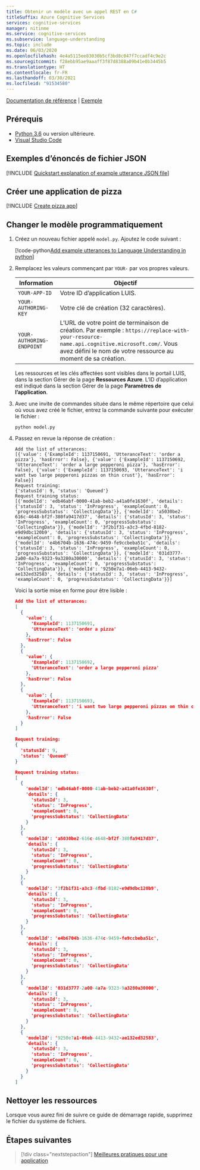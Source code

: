 ```yaml
---
title: Obtenir un modèle avec un appel REST en C#
titleSuffix: Azure Cognitive Services
services: cognitive-services
manager: nitinme
ms.service: cognitive-services
ms.subservice: language-understanding
ms.topic: include
ms.date: 06/03/2020
ms.openlocfilehash: 4e4a5115ee83030b5cf3bd8c047f7ccadf4c9e2c
ms.sourcegitcommit: f28ebb95ae9aaaff3f87d8388a09b41e0b3445b5
ms.translationtype: HT
ms.contentlocale: fr-FR
ms.lasthandoff: 03/30/2021
ms.locfileid: "91534580"
---
```

[Documentation de référence](https://westeurope.dev.cognitive.microsoft.com/docs/services/luis-programmatic-apis-v3-0-preview/operations/5890b47c39e2bb052c5b9c45) | [Exemple](https://github.com/Azure-Samples/cognitive-services-quickstart-code/blob/master/python/LUIS/python-model-with-rest/model.py)

## <a name="prerequisites"></a>Prérequis

* [Python 3.6](https://www.python.org/downloads/) ou version ultérieure.
* [Visual Studio Code](https://code.visualstudio.com/)

## <a name="example-utterances-json-file"></a>Exemples d’énoncés de fichier JSON

[!INCLUDE [Quickstart explanation of example utterance JSON file](get-started-get-model-json-example-utterances.md)]

## <a name="create-pizza-app"></a>Créer une application de pizza

[!INCLUDE [Create pizza app](get-started-get-model-create-pizza-app.md)]

## <a name="change-model-programmatically"></a>Changer le modèle programmatiquement

1. Créez un nouveau fichier appelé `model.py`. Ajoutez le code suivant :

    [!code-python[Add example utterances to Language Understanding in python](~/cognitive-services-quickstart-code/python/LUIS/python-model-with-rest/model.py)]

1. Remplacez les valeurs commençant par `YOUR-` par vos propres valeurs.

    |Information|Objectif|
    |--|--|
    |`YOUR-APP-ID`| Votre ID d’application LUIS. |
    |`YOUR-AUTHORING-KEY`|Votre clé de création (32 caractères).|
    |`YOUR-AUTHORING-ENDPOINT`| L’URL de votre point de terminaison de création. Par exemple : `https://replace-with-your-resource-name.api.cognitive.microsoft.com/`. Vous avez défini le nom de votre ressource au moment de sa création.|

    Les ressources et les clés affectées sont visibles dans le portail LUIS, dans la section Gérer de la page **Ressources Azure**. L’ID d’application est indiqué dans la section Gérer de la page **Paramètres de l’application**.

1. Avec une invite de commandes située dans le même répertoire que celui où vous avez créé le fichier, entrez la commande suivante pour exécuter le fichier :

    ```console
    python model.py
    ```

1. Passez en revue la réponse de création :

    ```console
    Add the list of utterances:
    [{'value': {'ExampleId': 1137150691, 'UtteranceText': 'order a pizza'}, 'hasError': False}, {'value': {'ExampleId': 1137150692, 'UtteranceText': 'order a large pepperoni pizza'}, 'hasError': False}, {'value': {'ExampleId': 1137150693, 'UtteranceText': 'i want two large pepperoni pizzas on thin crust'}, 'hasError': False}]
    Request training:
    {'statusId': 9, 'status': 'Queued'}
    Request training status:
    [{'modelId': 'edb46abf-0000-41ab-beb2-a41a0fe1630f', 'details': {'statusId': 3, 'status': 'InProgress', 'exampleCount': 0, 'progressSubstatus': 'CollectingData'}}, {'modelId': 'a5030be2-616c-4648-bf2f-380fa9417d37', 'details': {'statusId': 3, 'status': 'InProgress', 'exampleCount': 0, 'progressSubstatus': 'CollectingData'}}, {'modelId': '3f2b1f31-a3c3-4fbd-8182-e9d9dbc120b9', 'details': {'statusId': 3, 'status': 'InProgress', 'exampleCount': 0, 'progressSubstatus': 'CollectingData'}}, {'modelId': 'e4b6704b-1636-474c-9459-fe9ccbeba51c', 'details': {'statusId': 3, 'status': 'InProgress', 'exampleCount': 0, 'progressSubstatus': 'CollectingData'}}, {'modelId': '031d3777-2a00-4a7a-9323-9a3280a30000', 'details': {'statusId': 3, 'status': 'InProgress', 'exampleCount': 0, 'progressSubstatus': 'CollectingData'}}, {'modelId': '9250e7a1-06eb-4413-9432-ae132ed32583', 'details': {'statusId': 3, 'status': 'InProgress', 'exampleCount': 0, 'progressSubstatus': 'CollectingData'}}]
    ```

    Voici la sortie mise en forme pour être lisible :

    ```json
    Add the list of utterances:
    [
      {
        'value': {
          'ExampleId': 1137150691,
          'UtteranceText': 'order a pizza'
        },
        'hasError': False
      },
      {
        'value': {
          'ExampleId': 1137150692,
          'UtteranceText': 'order a large pepperoni pizza'
        },
        'hasError': False
      },
      {
        'value': {
          'ExampleId': 1137150693,
          'UtteranceText': 'i want two large pepperoni pizzas on thin crust'
        },
        'hasError': False
      }
    ]

    Request training:
    {
      'statusId': 9,
      'status': 'Queued'
    }

    Request training status:
    [
      {
        'modelId': 'edb46abf-0000-41ab-beb2-a41a0fe1630f',
        'details': {
          'statusId': 3,
          'status': 'InProgress',
          'exampleCount': 0,
          'progressSubstatus': 'CollectingData'
        }
      },
      {
        'modelId': 'a5030be2-616c-4648-bf2f-380fa9417d37',
        'details': {
          'statusId': 3,
          'status': 'InProgress',
          'exampleCount': 0,
          'progressSubstatus': 'CollectingData'
        }
      },
      {
        'modelId': '3f2b1f31-a3c3-4fbd-8182-e9d9dbc120b9',
        'details': {
          'statusId': 3,
          'status': 'InProgress',
          'exampleCount': 0,
          'progressSubstatus': 'CollectingData'
        }
      },
      {
        'modelId': 'e4b6704b-1636-474c-9459-fe9ccbeba51c',
        'details': {
          'statusId': 3,
          'status': 'InProgress',
          'exampleCount': 0,
          'progressSubstatus': 'CollectingData'
        }
      },
      {
        'modelId': '031d3777-2a00-4a7a-9323-9a3280a30000',
        'details': {
          'statusId': 3,
          'status': 'InProgress',
          'exampleCount': 0,
          'progressSubstatus': 'CollectingData'
        }
      },
      {
        'modelId': '9250e7a1-06eb-4413-9432-ae132ed32583',
        'details': {
          'statusId': 3,
          'status': 'InProgress',
          'exampleCount': 0,
          'progressSubstatus': 'CollectingData'
        }
      }
    ]
    ```

## <a name="clean-up-resources"></a>Nettoyer les ressources

Lorsque vous aurez fini de suivre ce guide de démarrage rapide, supprimez le fichier du système de fichiers.

## <a name="next-steps"></a>Étapes suivantes

> [!div class="nextstepaction"]
> [Meilleures pratiques pour une application](../luis-concept-best-practices.md)
